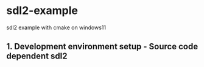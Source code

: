 # sdl2-example
sdl2 example with cmake on windows11

## 1. Development environment setup - Source code dependent sdl2